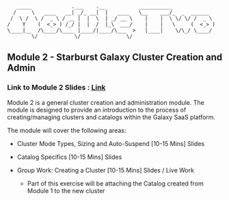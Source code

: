 
       _____             .___    .__           ___________              
      /     \   ____   __| _/_ __|  |   ____   \__    ___/_  _  ______  
     /  \ /  \ /  _ \ / __ |  |  \  | _/ __ \    |    |  \ \/ \/ /  _ \ 
    /    Y    (  <_> ) /_/ |  |  /  |_\  ___/    |    |   \     (  <_> )
    \____|__  /\____/\____ |____/|____/\___  >   |____|    \/\_/ \____/ 
            \/            \/               \/                           


## Module 2 - Starburst Galaxy Cluster Creation and Admin
### Link to Module 2 Slides : [Link](https://docs.google.com/presentation/d/1o3LiT0uKopCGgKTV51Wse_1K82YeNA6V5OJN62ouW6Q/edit?usp=sharing)

Module 2 is a general cluster creation and administration module. The module is designed to provide an introduction to the process of creating/managing clusters and catalogs within the Galaxy SaaS platform. 

The module will cover the following areas:

- Cluster Mode Types, Sizing and Auto-Suspend [10-15 Mins] Slides

- Catalog Specifics [10-15 Mins] Slides

- Group Work: Creating a Cluster [10-15 Mins] Slides / Live Work
    - Part of this exercise will be attaching the Catalog created from Module 1 to the new cluster



